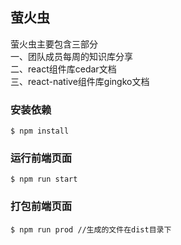 ## 萤火虫

萤火虫主要包含三部分     
一、团队成员每周的知识库分享     
二、react组件库cedar文档     
三、react-native组件库gingko文档


### 安装依赖
```
$ npm install
```

### 运行前端页面
```
$ npm run start
```

### 打包前端页面
```
$ npm run prod //生成的文件在dist目录下
```